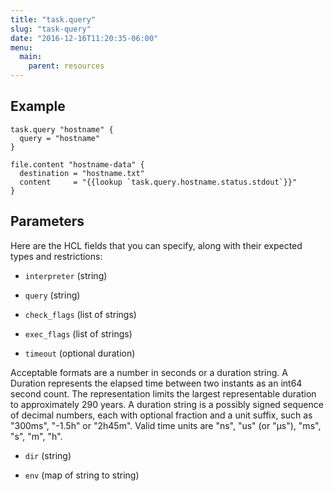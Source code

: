 ```yaml
---
title: "task.query"
slug: "task-query"
date: "2016-12-16T11:20:35-06:00"
menu:
  main:
    parent: resources
---
```





## Example

```hcl
task.query "hostname" {
  query = "hostname"
}

file.content "hostname-data" {
  destination = "hostname.txt"
  content     = "{{lookup `task.query.hostname.status.stdout`}}"
}

```


## Parameters

Here are the HCL fields that you can specify, along with their expected types
and restrictions:


- `interpreter` (string)


- `query` (string)


- `check_flags` (list of strings)


- `exec_flags` (list of strings)


- `timeout` (optional duration)

  
Acceptable formats are a number in seconds or a duration string. A Duration
represents the elapsed time between two instants as an int64 second count.
The representation limits the largest representable duration to approximately
290 years. A duration string is a possibly signed sequence of decimal numbers,
each with optional fraction and a unit suffix, such as "300ms", "-1.5h" or
"2h45m". Valid time units are "ns", "us" (or "µs"), "ms", "s", "m", "h".

- `dir` (string)


- `env` (map of string to string)



